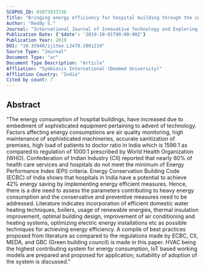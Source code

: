 ```yaml
---
SCOPUS_ID: 85073937236
Title: "Bringing energy efficiency for hospital building through the conservative and preventive measures"
Author: "Reddy S."
Journal: "International Journal of Innovative Technology and Exploring Engineering"
Publication Date: {'$date': '2019-10-01T00:00:00Z'}
Publication Year: 2019
DOI: "10.35940/ijitee.L2470.1081219"
Source Type: "Journal"
Document Type: "ar"
Document Type Description: "Article"
Affliation: "Symbiosis International (Deemed University)"
Affliation Country: "India"
Cited by count: 7
---
```


## Abstract
"The energy consumption of hospital buildings, have increased due to embedment of sophisticated equipment pertaining to advent of technology. Factors affecting energy consumptions are air quality monitoring, high maintenance of sophisticated machineries, accurate sanitization of premises, high load of patients to doctor ratio in India which is 1596:1 as compared to regulation of 1000:1 prescribed by World Health Organization (WHO). Confederation of Indian Industry (CII) reported that nearly 60% of health care services and hospitals do not meet the minimum of Energy Performance Index (EPI) criteria. Energy Conservation Building Code (ECBC) of India shows that hospitals in India have a potential to achieve 42% energy saving by implementing energy efficient measures. Hence, there is a dire need to assess the parameters contributing to heavy energy consumption and the conservative and preventive measures need to be addressed. Literature indicates incorporation of efficient domestic water heating techniques, boilers, usage of renewable energies, thermal insulation improvement, optimal building design, improvement of air conditioning and heating systems, optimizing electric energy installations etc as possible techniques for achieving energy efficiency. A compile of best practices proposed from literature as compared to the regulations made by ECBC, CII, MEDA, and GBC (Green building council) is made in this paper. HVAC being the highest contributing system for energy consumption, IoT based working models are prepared and proposed for application; suitability of adoption of the system is discussed."
